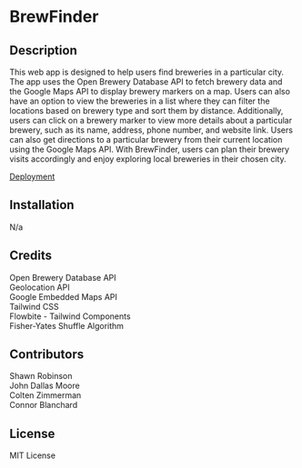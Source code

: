 # BrewFinder

## Description
This web app is designed to help users find breweries in a particular city.  The app uses the Open Brewery Database API to fetch brewery data and the Google Maps API to display brewery markers on a map.  Users can also have an option to view the breweries in a list where they can filter the locations based on brewery type and sort them by distance.  Additionally, users can click on a brewery marker to view more details about a particular brewery, such as its name, address, phone number, and website link.  Users can also get directions to a particular brewery from their current location using the Google Maps API. With BrewFinder, users can plan their brewery visits accordingly and enjoy exploring local breweries in their chosen city.

[Deployment](https://shawnbradyrobinson.github.io/brewery-finder/)

## Installation
N/a

## Credits
Open Brewery Database API <br>
Geolocation API  <br>
Google Embedded Maps API <br>
Tailwind CSS <br>
Flowbite - Tailwind Components <br>
Fisher-Yates Shuffle Algorithm 

## Contributors
Shawn Robinson<br>
John Dallas Moore<br>
Colten Zimmerman<br>
Connor Blanchard

## License
MIT License